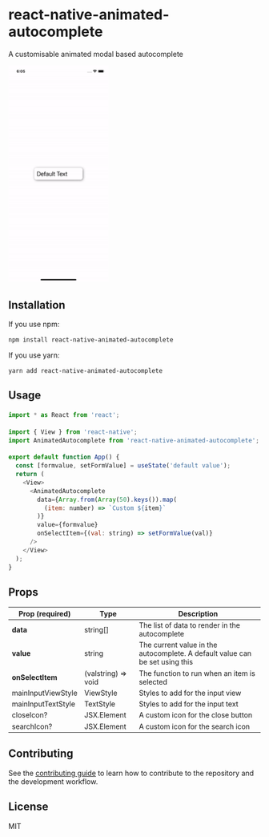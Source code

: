 # react-native-animated-autocomplete

A customisable animated modal based autocomplete

<img src="example_usage.gif" width="200"/>

## Installation

If you use npm:

```sh
npm install react-native-animated-autocomplete

```

If you use yarn:

```
yarn add react-native-animated-autocomplete
```

## Usage

```js
import * as React from 'react';

import { View } from 'react-native';
import AnimatedAutocomplete from 'react-native-animated-autocomplete';

export default function App() {
  const [formvalue, setFormValue] = useState('default value');
  return (
    <View>
      <AnimatedAutocomplete
        data={Array.from(Array(50).keys()).map(
          (item: number) => `Custom ${item}`
        )}
        value={formvalue}
        onSelectItem={(val: string) => setFormValue(val)}
      />
    </View>
  );
}
```

## Props

| Prop (**required**)| Type                | Description                                                                  |
| ------------------ | ------------------- | ---------------------------------------------------------------------------- |
| **data**           | string[]            | The list of data to render in the autocomplete                               |
| **value**          | string              | The current value in the autocomplete. A default value can be set using this |
| **onSelectItem**   | (valstring) => void | The function to run when an item is selected                                 |
| mainInputViewStyle | ViewStyle           | Styles to add for the input view                                             |
| mainInputTextStyle | TextStyle           | Styles to add for the input text                                             |
| closeIcon?         | JSX.Element         | A custom icon for the close button                                           |
| searchIcon?        | JSX.Element         | A custom icon for the search icon                                            |

## Contributing

See the [contributing guide](CONTRIBUTING.md) to learn how to contribute to the repository and the development workflow.

## License

MIT
